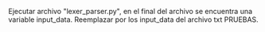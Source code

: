 Ejecutar archivo "lexer_parser.py", en el final del archivo se encuentra una variable input_data. Reemplazar por los input_data del archivo txt PRUEBAS.
